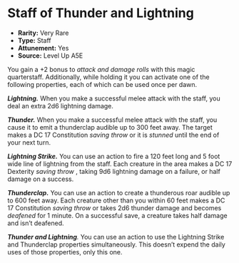 
# Staff of Thunder and Lightning

* **Rarity:** Very Rare
* **Type:** Staff
* **Attunement:** Yes
* **Source:** Level Up A5E


You gain a +2 bonus to _attack and damage rolls_  with this magic quarterstaff. Additionally, while holding it you can activate one of the following properties, each of which can be used once per dawn.

**_Lightning._** When you make a successful melee attack with the staff, you deal an extra 2d6 lightning damage.

_**Thunder.**_ When you make a successful melee attack with the staff, you cause it to emit a thunderclap audible up to 300 feet away. The target makes a DC 17 Constitution _saving throw_  or it is _stunned_  until the end of your next turn.

_**Lightning Strike.**_ You can use an action to fire a 120 feet long and 5 foot wide line of lightning from the staff. Each creature in the area makes a DC 17 Dexterity _saving throw_ , taking 9d6 lightning damage on a failure, or half damage on a success.

_**Thunderclap.**_ You can use an action to create a thunderous roar audible up to 600 feet away. Each creature other than you within 60 feet makes a DC 17 Constitution _saving throw_  or takes 2d6 thunder damage and becomes _deafened_  for 1 minute. On a successful save, a creature takes half damage and isn’t deafened.

_**Thunder and Lightning**._ You can use an action to use the Lightning Strike and Thunderclap properties simultaneously. This doesn’t expend the daily uses of those properties, only this one.
